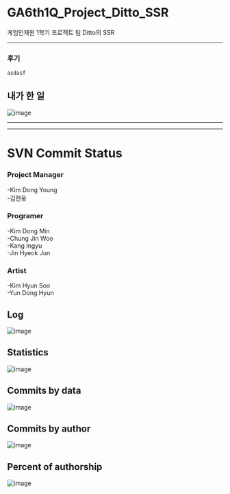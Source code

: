 # GA6th1Q_Project_Ditto_SSR
게임인재원 1학기 프로젝트 팀 Ditto의 SSR 

---

### 후기

```
asdasf
```
## 내가 한 일
![image](https://github.com/ihaha424/GA6th1Q_Project_Ditto_SSR/assets/70957529/7d5139da-9028-40ae-8331-968b0fbadeb3)

---

---
# SVN Commit Status
### Project Manager
-Kim Dong Young  
-김현웅
### Programer
-Kim Dong Min  
-Chung Jin Woo  
-Kang Ingyu  
-Jin Hyeok Jun
### Artist
-Kim Hyun Soo  
-Yun Dong Hyun


## Log
![image](https://github.com/ihaha424/GA6th1Q_Project_Ditto_SSR/assets/70957529/0b9f104d-cb44-4f70-bbf2-316ad38d76e4)
## Statistics
![image](https://github.com/ihaha424/GA6th1Q_Project_Ditto_SSR/assets/70957529/7177ebe6-5df6-4f20-9a4f-d4ddda705cfc)
## Commits by data
![image](https://github.com/ihaha424/GA6th1Q_Project_Ditto_SSR/assets/70957529/abf515d3-a8b1-4ea3-b251-df18bffdb4d2)
## Commits by author
![image](https://github.com/ihaha424/GA6th1Q_Project_Ditto_SSR/assets/70957529/3b6335be-5c37-493e-bcf6-cc740b322016)
## Percent of authorship
![image](https://github.com/ihaha424/GA6th1Q_Project_Ditto_SSR/assets/70957529/f702f098-6068-4eab-bcee-00a71f238bc3)
